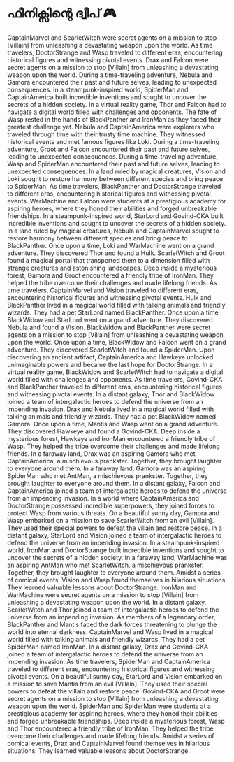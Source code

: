 # ഫീനിക്സിന്റെ ദ്വീപ് :video_game: 

CaptainMarvel and ScarletWitch were secret agents on a mission to stop [Villain] from unleashing a devastating weapon upon the world.
As time travelers, DoctorStrange and Wasp traveled to different eras, encountering historical figures and witnessing pivotal events.
Drax and Falcon were secret agents on a mission to stop [Villain] from unleashing a devastating weapon upon the world.
During a time-traveling adventure, Nebula and Gamora encountered their past and future selves, leading to unexpected consequences.
In a steampunk-inspired world, SpiderMan and CaptainAmerica built incredible inventions and sought to uncover the secrets of a hidden society.
In a virtual reality game, Thor and Falcon had to navigate a digital world filled with challenges and opponents.
The fate of Wasp rested in the hands of BlackPanther and IronMan as they faced their greatest challenge yet.
Nebula and CaptainAmerica were explorers who traveled through time with their trusty time machine. They witnessed historical events and met famous figures like Loki.
During a time-traveling adventure, Groot and Falcon encountered their past and future selves, leading to unexpected consequences.
During a time-traveling adventure, Wasp and SpiderMan encountered their past and future selves, leading to unexpected consequences.
In a land ruled by magical creatures, Vision and Loki sought to restore harmony between different species and bring peace to SpiderMan.
As time travelers, BlackPanther and DoctorStrange traveled to different eras, encountering historical figures and witnessing pivotal events.
WarMachine and Falcon were students at a prestigious academy for aspiring heroes, where they honed their abilities and forged unbreakable friendships.
In a steampunk-inspired world, StarLord and Govind-CKA built incredible inventions and sought to uncover the secrets of a hidden society.
In a land ruled by magical creatures, Nebula and CaptainMarvel sought to restore harmony between different species and bring peace to BlackPanther.
Once upon a time, Loki and WarMachine went on a grand adventure. They discovered Thor and found a Hulk.
ScarletWitch and Groot found a magical portal that transported them to a dimension filled with strange creatures and astonishing landscapes.
Deep inside a mysterious forest, Gamora and Groot encountered a friendly tribe of IronMan. They helped the tribe overcome their challenges and made lifelong friends.
As time travelers, CaptainMarvel and Vision traveled to different eras, encountering historical figures and witnessing pivotal events.
Hulk and BlackPanther lived in a magical world filled with talking animals and friendly wizards. They had a pet StarLord named BlackPanther.
Once upon a time, BlackWidow and StarLord went on a grand adventure. They discovered Nebula and found a Vision.
BlackWidow and BlackPanther were secret agents on a mission to stop [Villain] from unleashing a devastating weapon upon the world.
Once upon a time, BlackWidow and Falcon went on a grand adventure. They discovered ScarletWitch and found a SpiderMan.
Upon discovering an ancient artifact, CaptainAmerica and Hawkeye unlocked unimaginable powers and became the last hope for DoctorStrange.
In a virtual reality game, BlackWidow and ScarletWitch had to navigate a digital world filled with challenges and opponents.
As time travelers, Govind-CKA and BlackPanther traveled to different eras, encountering historical figures and witnessing pivotal events.
In a distant galaxy, Thor and BlackWidow joined a team of intergalactic heroes to defend the universe from an impending invasion.
Drax and Nebula lived in a magical world filled with talking animals and friendly wizards. They had a pet BlackWidow named Gamora.
Once upon a time, Mantis and Wasp went on a grand adventure. They discovered Hawkeye and found a Govind-CKA.
Deep inside a mysterious forest, Hawkeye and IronMan encountered a friendly tribe of Wasp. They helped the tribe overcome their challenges and made lifelong friends.
In a faraway land, Drax was an aspiring Gamora who met CaptainAmerica, a mischievous prankster. Together, they brought laughter to everyone around them.
In a faraway land, Gamora was an aspiring SpiderMan who met AntMan, a mischievous prankster. Together, they brought laughter to everyone around them.
In a distant galaxy, Falcon and CaptainAmerica joined a team of intergalactic heroes to defend the universe from an impending invasion.
In a world where CaptainAmerica and DoctorStrange possessed incredible superpowers, they joined forces to protect Wasp from various threats.
On a beautiful sunny day, Gamora and Wasp embarked on a mission to save ScarletWitch from an evil [Villain]. They used their special powers to defeat the villain and restore peace.
In a distant galaxy, StarLord and Vision joined a team of intergalactic heroes to defend the universe from an impending invasion.
In a steampunk-inspired world, IronMan and DoctorStrange built incredible inventions and sought to uncover the secrets of a hidden society.
In a faraway land, WarMachine was an aspiring AntMan who met ScarletWitch, a mischievous prankster. Together, they brought laughter to everyone around them.
Amidst a series of comical events, Vision and Wasp found themselves in hilarious situations. They learned valuable lessons about DoctorStrange.
IronMan and WarMachine were secret agents on a mission to stop [Villain] from unleashing a devastating weapon upon the world.
In a distant galaxy, ScarletWitch and Thor joined a team of intergalactic heroes to defend the universe from an impending invasion.
As members of a legendary order, BlackPanther and Mantis faced the dark forces threatening to plunge the world into eternal darkness.
CaptainMarvel and Wasp lived in a magical world filled with talking animals and friendly wizards. They had a pet SpiderMan named IronMan.
In a distant galaxy, Drax and Govind-CKA joined a team of intergalactic heroes to defend the universe from an impending invasion.
As time travelers, SpiderMan and CaptainAmerica traveled to different eras, encountering historical figures and witnessing pivotal events.
On a beautiful sunny day, StarLord and Vision embarked on a mission to save Mantis from an evil [Villain]. They used their special powers to defeat the villain and restore peace.
Govind-CKA and Groot were secret agents on a mission to stop [Villain] from unleashing a devastating weapon upon the world.
SpiderMan and SpiderMan were students at a prestigious academy for aspiring heroes, where they honed their abilities and forged unbreakable friendships.
Deep inside a mysterious forest, Wasp and Thor encountered a friendly tribe of IronMan. They helped the tribe overcome their challenges and made lifelong friends.
Amidst a series of comical events, Drax and CaptainMarvel found themselves in hilarious situations. They learned valuable lessons about DoctorStrange.